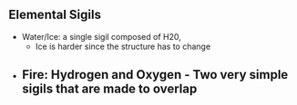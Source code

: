 ## Elemental Sigils
- Water/Ice: a single sigil composed of H20, 
	- Ice is harder since the structure has to change
- Fire: Hydrogen and Oxygen - Two very simple sigils that are made to overlap
	- 